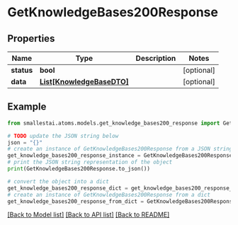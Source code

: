 # GetKnowledgeBases200Response


## Properties

Name | Type | Description | Notes
------------ | ------------- | ------------- | -------------
**status** | **bool** |  | [optional] 
**data** | [**List[KnowledgeBaseDTO]**](KnowledgeBaseDTO.md) |  | [optional] 

## Example

```python
from smallestai.atoms.models.get_knowledge_bases200_response import GetKnowledgeBases200Response

# TODO update the JSON string below
json = "{}"
# create an instance of GetKnowledgeBases200Response from a JSON string
get_knowledge_bases200_response_instance = GetKnowledgeBases200Response.from_json(json)
# print the JSON string representation of the object
print(GetKnowledgeBases200Response.to_json())

# convert the object into a dict
get_knowledge_bases200_response_dict = get_knowledge_bases200_response_instance.to_dict()
# create an instance of GetKnowledgeBases200Response from a dict
get_knowledge_bases200_response_from_dict = GetKnowledgeBases200Response.from_dict(get_knowledge_bases200_response_dict)
```
[[Back to Model list]](../README.md#documentation-for-models) [[Back to API list]](../README.md#documentation-for-api-endpoints) [[Back to README]](../README.md)



